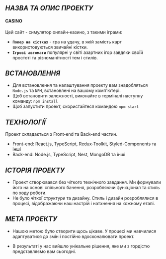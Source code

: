 ## *НАЗВА ТА ОПИС ПРОЕКТУ*

<div align="center"></div>

#### CASINO

Цей сайт - симулятор онлайн-казино, з такими іграми:

- **`Покер на кістках`** - гра на удачу, в якій замість карт використовуються звичайні кістки.
- **`Ігрові автомати`** популярні у світі азартних ігор завдяки своїй простоті та різноманітності тем і стилів.

## *ВСТАНОВЛЕННЯ*

- Для встановлення та налаштування проекту вам знадобляться `Node.js` та `NPM`, встановлені на вашому комп'ютері.
- Щоб встановити залежності, виконайте в терміналі наступну команду: `npm install`
- Щоб запустити проект, скористайтеся командою `npm start`

## *ТЕХНОЛОГІЇ*

Проект складається з Front-end та Back-end частин.

- Front-end: React.js, TypeScript, Redux-Toolkit, Styled-Components та інші
- Back-end: Node.js, TypeScript, Nest, MongoDB та інші

## *ІСТОРІЯ ПРОЕКТУ*

- Проект створювався без чіткого технічного завдання. Ми формували його на основі спільного бачення, розробляючи функціонал та стиль по ходу роботи.
- Не було чіткої структури та дизайну. Стиль і дизайн розроблялися в процесі, відображаючи наш настрій і натхнення на кожному етапі.

## *МЕТА ПРОЕКТУ*

- Нашою метою було створити щось цікаве. У процесі ми навчилися адаптуватися до змін і постійно вдосконалювати проект.

- В результаті у нас вийшло унікальне рішення, яке ми з гордістю представляємо вам сьогодні.
